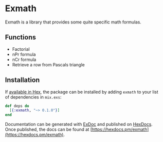 # Exmath

Exmath is a library that provides some quite specific math formulas.

## Functions

* Factorial
* nPr formula
* nCr formula
* Retrieve a row from Pascals triangle

## Installation

If [available in Hex](https://hex.pm/docs/publish), the package can be installed
by adding `exmath` to your list of dependencies in `mix.exs`:

```elixir
def deps do
  [{:exmath, "~> 0.1.0"}]
end
```

Documentation can be generated with [ExDoc](https://github.com/elixir-lang/ex_doc)
and published on [HexDocs](https://hexdocs.pm). Once published, the docs can
be found at [https://hexdocs.pm/exmath](https://hexdocs.pm/exmath).


